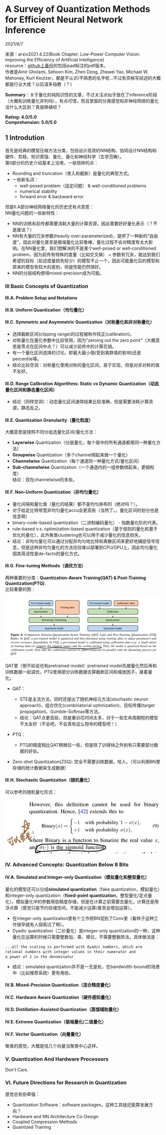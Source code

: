 # A Survey of Quantization Methods for Efficient Neural Network Inference  

2021/6/7  

来源：arxiv2021.4.22(Book Chapter: Low-Power Computer Vision: Improving the Efficiency of Artificial Intelligence)   
resource：[github上备份](https://github.com/YouCaiJun98/YouCaiJun98.github.io/blob/master/articles/ModelCompression/Quantization/A%20Survey%20of%20Quantization%20Methods%20for%20Efficient%20Ne.pdf)的包括ipad标注的pdf版本。  
作者是Amir Gholami, Sehoon Kim, Zhen Dong, Zhewei Yao, Michael W. Mahoney, Kurt Keutzer，都是不认识/不熟悉的名字呢...不过有资格写综述的大概都是行业大佬？以后请多指教（？）    

**Summary**：关于量化的纯知识性的文章，不过关注点似乎放在了inference阶段（大概和训练量化并列吗），有点可惜，而且里面的分类感觉和非神经网络的量化没什么大区别？真就移植呗？  

**Rating: 4.0/5.0**  
**Comprehension: 5.0/5.0**  

## 1 Introdution  
首先是经典的模型压缩方法分类，包括设计高效的NN结构、协同设计NN结构和硬件、剪枝、知识蒸馏、量化、量化和神经科学（玄学范畴）。  
第II部分的历史介绍基本上没用，一些琐碎的点：  
* Rounding and truncation（舍入和截断）是量化的典型方式。  
* 一些新名词：  
    * well-posed problem（适定问题） & well-conditioned problems  
    * numerical stability  
    * forward error & backward error  

但是II.A部分神经网络量化的历史还有点意思：  
NN量化问题的一些新特性：  
* NN的训练和前传都需要消耗大量的计算资源，因此需要好好量化表示（？不是废话？）  
* NN有大量的冗余参数(heavily over-parameterized)，提供了一种新的“自由度”，因此对量化甚至是极端量化比较鲁棒，量化过程不会对精度有太大影响。在NN量化里，我们想解决的不是某个well-posed or well-conditioned problem，因为前传有特殊的度量（比如交叉熵） + 参数有冗余，能达到我们希望的目标（前述度量损失较少）的模型不止一个，因此可能量化后的模型和原来的模型有较大的差别，但是性能仍然很好。  
* NN的分层结构使得mixed-precision成为可能。  

### III Basic Concepts of Quantization  
#### III.A. Problem Setup and Notations  
#### III.B. Uniform Quantization（均匀量化）  
#### III.C. Symmetric and Asymmetric Quantization（对称量化和非对称量化）  
* 选择截断区间(clipping range)的过程被称作校正(calibration)。  
* 对称量化在量化参数中比较常用，因为"zeroing out the zero point"（大概意思是零点在区间中点？）可以减少前传中的计算花销。  
* 有一个量化区间选择的讨论。即最大最小值(受到离群值的影响)还是percentile等。  
* 结论比较空洞：对称量化使用对称的量化区间，易于实现，但是对非对称的值不友好。  
#### III.D.  Range Calibration Algorithms: Static vs Dynamic Quantization（动态量化区间和静态量化区间）  
* 结论（同样空洞）：动态量化区间通常结果比较准确，但是需要消耗计算资源，静态反之。  
#### III.E.  Quantization Granularity（量化粒度）  
大概意思是按照不同分组选量化区间/量化方法：  
* **Layerwise** Quantization（分层量化，每个层中的所有通道都用同一种量化方法）  
* **Groupwise** Quantization（多个channel绑起来做一个量化）  
* **Channelwise** Quantization（每个通道同一种量化方式/量化区间）  
* **Sub-channelwise** Quantization（一个通道内的一组参数绑起来，更细粒度）  
结论：现在channelwise的多些。  
#### III.F. Non-Uniform Quantization（非均匀量化）  
* 量化间隔和量化值（量化的结果）都不是均匀排布的（绝对吗？）。  
* 对于给定比特带宽非均匀量化accu会更高些（当然了。。量化区间的划分也是信息啊）  
* binary-code-based quantization（二进制编码量化） - 指数量化阶的代表。  
* rule-based v.s. optimization-based quantization（基于规则的量化和基于优化的量化），此外聚类clustering也可以用于减少量化的信息损失。  
* 结论：非均匀量化可以通过分配非均匀地比特和离散区间来更好地捕捉信号信息，但是这种非均匀量化的方法往往难以部署到CPU/GPU上，因此均匀量化因其简洁性是de-facto的量化方式。  
#### III.G. Fine-tuning Methods（调优方法）    
两种重要的分类：**Quantization-Aware Training(QAT) & Post-Training Quantization(PTQ)**.  
比较重要的图：  

![](https://raw.githubusercontent.com/YouCaiJun98/MyPicBed/main/imgs/202106070001.png)  

QAT里（倒不如说也有pretrained model）pretrained model先被量化然后再和训练数据一起调优。PTQ里用部分训练数据去算截断区间和缩放因子，接着量化。  

* QAT：  
    * STE是主流方法，同时还提出了随机神经元方法(stochastic neuron approach)、组合优化(combinatorial
optimization)、目标传播(target propagation)、Gumble-Softmax等方法。  
    * 结论：QAT点更高些，但是重训花时间太多，对于一些生命周期短的模型不太友好（不会吧，不会真有这么短命的模型吧！）  

* PTQ：  
    * PTQ的精度相比QAT稍微拉一些，但是除了训得快之外别有只需要部分数据的好处。  

* Zero-shot Quantization(ZSQ): 完全不需要训练数据，哈人。（可以利用BN里存储的统计数据来生成数据）  
#### III.H. Stochastic Quantization（随机量化）  
可以参考的随机量化形式：  

![](https://raw.githubusercontent.com/YouCaiJun98/MyPicBed/main/imgs/202106070002.png)  

### IV. Advanced Concepts: Quantization Below 8 Bits  
#### IV.A. Simulated and Integer-only Quantization（模拟量化和整型量化）  
量化的模型还可以分成**simulated quantization**（fake quantization，模拟量化）和integer-only quantization（**fixed-point quantization**，整型量化/定点量化）。模拟量化中的参数用低精度存储，但是在计算之前需要去量化，计算还是用浮点算（感觉只是节约存储空间，不能减少运算/甚至会增加运算）。  
* 在integer-only quantization里有个工作把BN混到了Conv里（看样子这种工作很早就有人探索过了啊）。  
* Dyadic quantization（二价量化）是integer-only quantization的一种，这种量化在运算的时候只需要整数加、乘、移位，不需要整数除法。具体做法是：  

```  
...all the scaling is performed with dyadic numbers, which are rational numbers with integer values in their numerator and 
a power of 2 in the denominator
```  

* 结论：simulated quantization并不是一无是处，在bandwidth-bound的场景中（比如推荐系统）更有用些。  
#### IV.B. Mixed-Precision Quantization（混合精度量化）  
#### IV.C. Hardware Aware Quantization（硬件感知量化）  
#### IV.D. Distillation-Assisted Quantization（蒸馏辅助量化）  
#### IV.E. Extreme Quantization（极端量化/二值量化）  
#### IV.F. Vector Quantization（向量量化）  
聚类的感觉，大概是找几个向量当聚类中心这样。  

### V. Quantization And Hardware Processors  
Don't Care.  

### VI. Future Directions for Research in Quantization  
感觉总有些牵强：  
* Quantization Software：software packages，这种工具链还能算发展方向？  
* Hardware and NN Architecture Co-Design  
* Coupled Compression Methods  
* Quantized Training  
